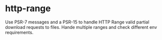 # http-range
Use PSR-7 messages and a PSR-15 to handle HTTP Range valid partial download requests to files. Hande multiple ranges and check different env requirements.
